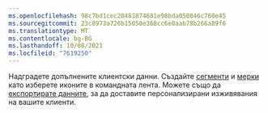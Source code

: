 ```yaml
---
ms.openlocfilehash: 98c7bd1cec20481874681e98bda050846c760e45
ms.sourcegitcommit: 23c8973a726b15050e368cc6e0aab78b266a89f6
ms.translationtype: MT
ms.contentlocale: bg-BG
ms.lasthandoff: 10/08/2021
ms.locfileid: "7619250"
---
```

Надградете допълнените клиентски данни. Създайте [сегменти](../audience-insights/segments.md) и [мерки](../audience-insights/measures.md) като изберете иконите в командната лента. Можете също да [експортирате данните](../audience-insights/export-destinations.md), за да доставите персонализирани изживявания на вашите клиенти.